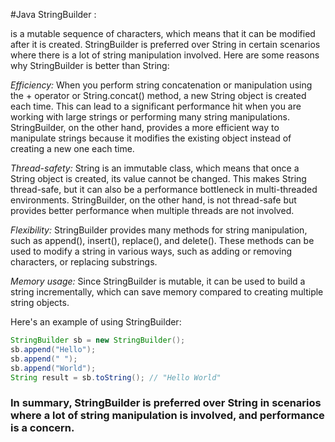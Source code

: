 #Java StringBuilder :

is a mutable sequence of characters, which means that it can be modified after it is created. 
StringBuilder is preferred over String in certain scenarios where there is a lot of string manipulation involved. 
Here are some reasons why StringBuilder is better than String:

*Efficiency:* When you perform string concatenation or manipulation using the + operator or String.concat() method, 
a new String object is created each time. 
This can lead to a significant performance hit when you are working with large strings or performing many string manipulations.
StringBuilder, on the other hand, provides a more efficient way to manipulate strings because it modifies the existing object instead of creating a new one each time.

*Thread-safety:* String is an immutable class, which means that once a String object is created, its value cannot be changed.
This makes String thread-safe, but it can also be a performance bottleneck in multi-threaded environments.
StringBuilder, on the other hand, is not thread-safe but provides better performance when multiple threads are not involved.

*Flexibility:* StringBuilder provides many methods for string manipulation,
such as append(), insert(), replace(), and delete(). 
These methods can be used to modify a string in various ways, such as adding or removing characters, or replacing substrings.

*Memory usage:* Since StringBuilder is mutable, it can be used to build a string incrementally, which can save memory compared to creating multiple string objects.

Here's an example of using StringBuilder:
```java
StringBuilder sb = new StringBuilder();
sb.append("Hello");
sb.append(" ");
sb.append("World");
String result = sb.toString(); // "Hello World"
```

### In summary, StringBuilder is preferred over String in scenarios where a lot of string manipulation is involved, and performance is a concern.
